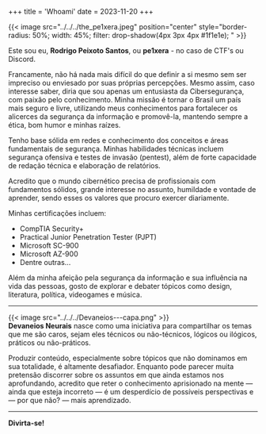+++
title = 'Whoami'
date = 2023-11-20
+++

{{< image src="../../../the_pe1xera.jpeg" position="center" style="border-radius: 50%; width: 45%; filter: drop-shadow(4px 3px 4px #1f1e1e); " >}}   
       

Este sou eu, **Rodrigo Peixoto Santos**, ou **pe1xera** - no caso de CTF's ou Discord. 

Francamente, não há nada mais difícil do que definir a si mesmo sem ser impreciso ou enviesado por suas próprias percepções. Mesmo assim, caso interesse saber, diria que sou apenas um entusiasta da Cibersegurança, com paixão pelo conhecimento. Minha missão é tornar o Brasil um país mais seguro e livre, utilizando meus conhecimentos para fortalecer os alicerces da segurança da informação e promovê-la, mantendo sempre a ética, bom humor e minhas raízes.

Tenho base sólida em redes e conhecimento dos conceitos e áreas fundamentais de segurança. Minhas habilidades técnicas incluem segurança ofensiva e testes de invasão (pentest), além de forte capacidade de redação técnica e elaboração de relatórios.

Acredito que o mundo cibernético precisa de profissionais com fundamentos sólidos, grande interesse no assunto, humildade e vontade de aprender, sendo esses os valores que procuro exercer diariamente.

Minhas certificações incluem:
- CompTIA Security+
- Practical Junior Penetration Tester (PJPT)
- Microsoft SC-900
- Microsoft AZ-900
- Dentre outras...

Além da minha afeição pela segurança da informação e sua influência na vida das pessoas, gosto de explorar e debater tópicos como design, literatura, política, videogames e música.

---
{{< image src="../../../Devaneios---capa.png" >}}  
**Devaneios Neurais** nasce como uma iniciativa para compartilhar os temas que me são caros, sejam eles técnicos ou não-técnicos, lógicos ou ilógicos, práticos ou não-práticos.

Produzir conteúdo, especialmente sobre tópicos que não dominamos em sua totalidade, é altamente desafiador. Enquanto pode parecer muita pretensão discorrer sobre os assuntos em que ainda estamos nos aprofundando, acredito que reter o conhecimento aprisionado na mente — ainda que esteja incorreto — é um desperdício de possíveis perspectivas e — por que não? — mais aprendizado.

---

**Divirta-se!**